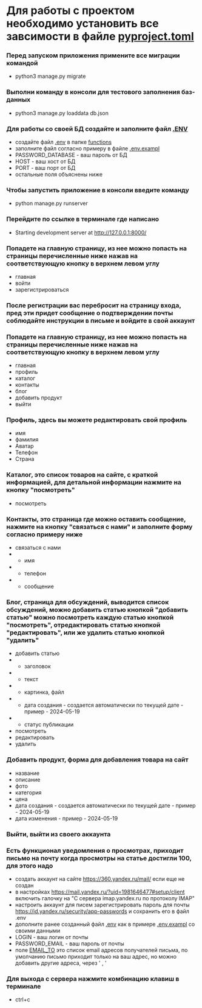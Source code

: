 # Для работы с проектом необходимо установить все завсимости в файле [pyproject.toml](pyproject.toml)


### Перед запуском приложения примените все миграции командой
- python3 manage.py migrate

### Выполни команду в консоли для тестового заполнения баз-данных
- python3 manage.py loaddata db.json

### Для работы со своей БД создайте и заполните файл [.ENV]()
- создайте файл [.env]() в папке [functions](blog%2Ffunctions)
- заполните файл согласно примеру в файле [.env.exampl](.env.exampl)
- PASSWORD_DATABASE - ваш пароль от БД
- HOST - ваш хост от БД
- PORT - ваш порт от БД
- остальные поля объяснены ниже

### Чтобы запустить приложение в консоли введите команду
- python manage.py runserver

### Перейдите по ссылке в терминале где написано 
- Starting development server at http://127.0.0.1:8000/


### Попадете на главную страницу, из нее можно попасть на страницы перечисленные ниже нажав на соответствующую кнопку в верхнем левом углу
- главная
- войти
- зарегистрироваться

### После регистрации вас перебросит на страницу входа, пред эти придет сообщение о подтверждении почты соблюдайте инструкции в письме и войдите в свой аккаунт

### Попадете на главную страницу, из нее можно попасть на страницы перечисленные ниже нажав на соответствующую кнопку в верхнем левом углу
- главная
- профиль
- каталог
- контакты
- блог
- добавить продукт
- выйти

### Профиль, здесь вы можете редактировать свой профиль
- имя
- фамилия
- Аватар
- Телефон
- Страна

### Каталог, это список товаров на сайте, с краткой информацией, для детальной информации нажмите на кнопку "посмотреть"
- посмотреть

### Контакты, это страница где можно оставить сообщение, нажмите на кнопку "связаться с нами" и заполните форму согласно примеру ниже
- связаться с нами
- - имя
- - телефон
- - сообщение

### Блог, страница для обсуждений, выводится список обсуждений, можно добавить статью кнопкой "добавить статью" можно посмотреть каждую статью кнопкой "посмотреть", отредактировать статью кнопкой "редактировать", или же удалить статью кнопкой "удалить"
- добавить статью
- - заголовок
- - текст
- - картинка, файл
- - дата создания - создается автоматически по текущей дате - пример - 2024-05-19
- - статус публикации
- посмотреть
- редактировать
- удалить

### Добавить продукт, форма для добавления товара на сайт
- название
- описание
- фото
- категория
- цена
- дата создания - создается автоматически по текущей дате - пример - 2024-05-19
- дата изменения - пример - 2024-05-19

### Выйти, выйти из своего аккаунта

### Есть функционал уведомления о просмотрах, приходит письмо на почту когда просмотры на статье достигли 100, для этого надо
- создать аккаунт на сайте https://360.yandex.ru/mail/ если еще не создан
- в настройках https://mail.yandex.ru/?uid=1981646477#setup/client включить галочку на "С сервера imap.yandex.ru по протоколу IMAP"
- настроить аккаунт для писем зарегистрировать пароль для почты https://id.yandex.ru/security/app-passwords и сохранить его в файл .env
- дополните ранее созданный файл [.env](blog%2Ffunctions%2F.env) как в примере [.env.exampl](.env.exampl) со своими данными
- LOGIN - ваш логин от почты
- PASSWORD_EMAIL - ваш пароль от почты
- поле [EMAIL_TO]() это список email адресов получателей письма,  по умолчанию письмо приходит только на ваш адрес, но можно добавить другие адреса, через ' , '

### Для выхода с сервера нажмите комбинацию клавиш в терминале
- ctrl+c
